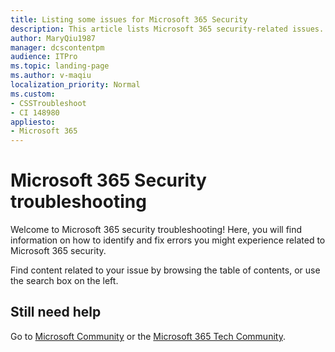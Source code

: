 ```yaml
---
title: Listing some issues for Microsoft 365 Security
description: This article lists Microsoft 365 security-related issues.
author: MaryQiu1987
manager: dcscontentpm
audience: ITPro
ms.topic: landing-page
ms.author: v-maqiu
localization_priority: Normal
ms.custom:
- CSSTroubleshoot
- CI 148980
appliesto:
- Microsoft 365
---
```


# Microsoft 365 Security troubleshooting

Welcome to Microsoft 365 security troubleshooting! Here, you will find information on how to identify and fix errors you might experience related to Microsoft 365 security.

Find content related to your issue by browsing the table of contents, or use the search box on the left.

## Still need help

Go to [Microsoft Community](https://answers.microsoft.com) or the [Microsoft 365 Tech Community](https://techcommunity.microsoft.com/t5/microsoft-365/ct-p/microsoft365).
